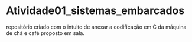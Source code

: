 # Atividade01_sistemas_embarcados
repositório criado com o intuito de anexar a codificação em C da máquina de chá e café proposto em sala.
